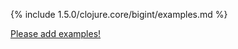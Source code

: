 {% include 1.5.0/clojure.core/bigint/examples.md %}

[Please add examples!](https://github.com/arrdem/grimoire/edit/master/_includes/1.6.0/clojure.core/bigint/examples.md)
